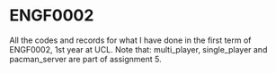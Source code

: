 # ENGF0002
All the codes and records for what I have done in the first term of ENGF0002, 1st year at UCL.
Note that: multi_player, single_player and pacman_server are part of assignment 5.
